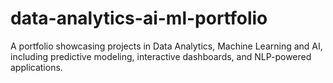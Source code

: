 # data-analytics-ai-ml-portfolio
A portfolio showcasing projects in Data Analytics, Machine Learning and AI, including predictive modeling, interactive dashboards, and NLP-powered applications.
